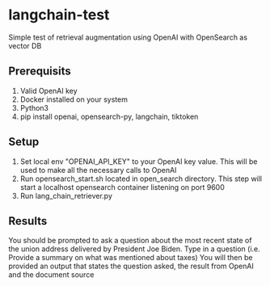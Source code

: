 # langchain-test

Simple test of retrieval augmentation using OpenAI with OpenSearch as vector DB

## Prerequisits 

1. Valid OpenAI key
2. Docker installed on your system
3. Python3 
4. pip install openai, opensearch-py, langchain, tiktoken

## Setup

1. Set local env "OPENAI_API_KEY" to your OpenAI key value.  This will be used to make all the necessary calls to OpenAI
2. Run opensearch_start.sh located in open_search directory.  This step will start a localhost opensearch container listening on port 9600
3. Run lang_chain_retriever.py

## Results

You should be prompted to ask a question about the most recent state of the union address delivered by President Joe Biden.  Type in a question (i.e. Provide a summary on what was mentioned about taxes)
You will then be provided an output that states the question asked, the result from OpenAI and the document source
